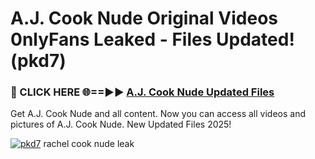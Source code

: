 # A.J. Cook Nude Original Videos 0nlyFans Leaked - Files Updated! (pkd7)

<h3>🔴 CLICK HERE 🌐==►► <a href="https://tinyurl.com/5h6xmrr3" rel="nofollow">A.J. Cook Nude Updated Files</a></h3>

Get A.J. Cook Nude and all content. Now you can access all videos and pictures of A.J. Cook Nude. New Updated Files 2025!

[![pkd7](https://i.imgur.com/KVD873Z.gif)](https://tinyurl.com/5h6xmrr3)
rachel cook nude leak